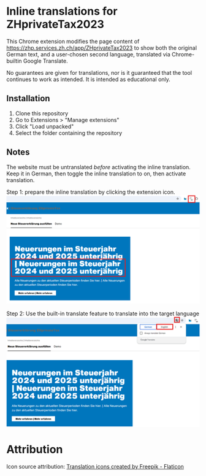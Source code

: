 
# Inline translations for ZHprivateTax2023

This Chrome extension modifies the page content of https://zhp.services.zh.ch/app/ZHprivateTax2023
to show both the original German text, and a user-chosen second language, translated via Chrome-builtin Google Translate.

No guarantees are given for translations, nor is it guaranteed that the tool continues to work as intended. It is intended as educational only.

## Installation

1. Clone this repository
2. Go to Extensions > "Manage extensions"
3. Click "Load unpacked"
4. Select the folder containing the repository

## Notes

The website must be untranslated *before* activating the inline translation.
Keep it in German, then toggle the inline translation to on, then activate translation.

Step 1: prepare the inline translation by clicking the extension icon.
![Prepare inline translation](step1.png)

Step 2: Use the built-in translate feature to translate into the target language
![Activate translation](step2.png)

# Attribution

Icon source attribution: [Translation icons created by Freepik - Flaticon](https://www.flaticon.com/free-icons/translation)

